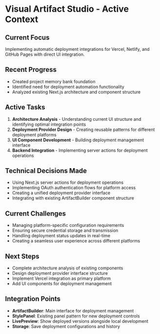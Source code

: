 # Visual Artifact Studio - Active Context

## Current Focus

Implementing automatic deployment integrations for Vercel, Netlify, and GitHub Pages with direct UI integration.

## Recent Progress

- Created project memory bank foundation
- Identified need for deployment automation functionality
- Analyzed existing Next.js architecture and component structure

## Active Tasks

1. **Architecture Analysis** - Understanding current UI structure and identifying optimal integration points
2. **Deployment Provider Design** - Creating reusable patterns for different deployment platforms
3. **UI Component Development** - Building deployment management interface
4. **Backend Integration** - Implementing server actions for deployment operations

## Technical Decisions Made

- Using Next.js server actions for deployment operations
- Implementing OAuth authentication flows for platform access
- Creating a unified deployment provider interface
- Integrating with existing ArtifactBuilder component structure

## Current Challenges

- Managing platform-specific configuration requirements
- Ensuring secure credential storage and transmission
- Handling deployment status updates in real-time
- Creating a seamless user experience across different platforms

## Next Steps

- Complete architecture analysis of existing components
- Design deployment provider interface structure
- Implement Vercel integration as primary platform
- Add UI components for deployment management

## Integration Points

- **ArtifactBuilder**: Main interface for deployment management
- **StylePanel**: Existing panel pattern for new deployment controls
- **LivePreview**: Show deployed versions alongside local development
- **Storage**: Save deployment configurations and history
